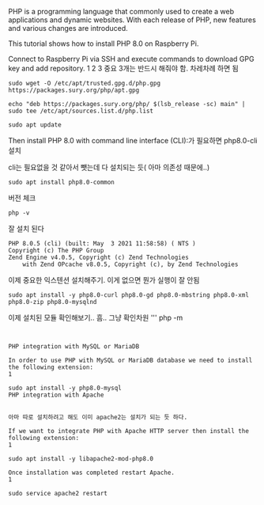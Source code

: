 PHP is a programming language that commonly used to create a web applications and dynamic websites. With each release of PHP, new features and various changes are introduced.

This tutorial shows how to install PHP 8.0 on Raspberry Pi.

Connect to Raspberry Pi via SSH and execute commands to download GPG key and add repository.
1
2
3
중요 3개는 반드시 해줘야 함. 차레차례 하면 됨
```	
sudo wget -O /etc/apt/trusted.gpg.d/php.gpg https://packages.sury.org/php/apt.gpg

echo "deb https://packages.sury.org/php/ $(lsb_release -sc) main" | sudo tee /etc/apt/sources.list.d/php.list

sudo apt update
```

Then install PHP 8.0 with command line interface (CLI):가 필요하면 php8.0-cli 설치

cli는 필요없을 것 같아서 뺏는데 다 설치되는 듯( 아마 의존성 때문에..)
```
sudo apt install php8.0-common
```

버전 체크 
```
php -v
```
잘 설치 된다
```
PHP 8.0.5 (cli) (built: May  3 2021 11:58:58) ( NTS )
Copyright (c) The PHP Group
Zend Engine v4.0.5, Copyright (c) Zend Technologies
    with Zend OPcache v8.0.5, Copyright (c), by Zend Technologies
```

이제 중요한 익스텐션 설치해주기. 이게 없으면 뭔가 실행이 잘 안됨
	
```
sudo apt install -y php8.0-curl php8.0-gd php8.0-mbstring php8.0-xml php8.0-zip php8.0-mysqlnd
```

이제 설치된 모듈 확인해보기.. 흠.. 그냥 확인차원
'''
php -m
```


PHP integration with MySQL or MariaDB

In order to use PHP with MySQL or MariaDB database we need to install the following extension:
1
	
sudo apt install -y php8.0-mysql
PHP integration with Apache


아마 따로 설치하려고 해도 이미 apache2는 설치가 되는 듯 하다.

If we want to integrate PHP with Apache HTTP server then install the following extension:
1
	
sudo apt install -y libapache2-mod-php8.0

Once installation was completed restart Apache.
1
	
sudo service apache2 restart

